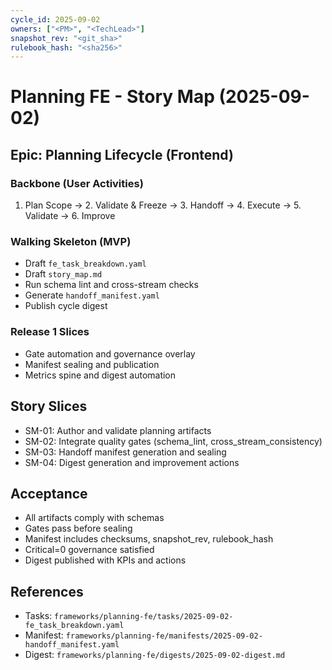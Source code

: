 ```yaml
---
cycle_id: 2025-09-02
owners: ["<PM>", "<TechLead>"]
snapshot_rev: "<git_sha>"
rulebook_hash: "<sha256>"
---
```


# Planning FE - Story Map (2025-09-02)

## Epic: Planning Lifecycle (Frontend)

### Backbone (User Activities)
1. Plan Scope → 2. Validate & Freeze → 3. Handoff → 4. Execute → 5. Validate → 6. Improve

### Walking Skeleton (MVP)
- Draft `fe_task_breakdown.yaml`
- Draft `story_map.md`
- Run schema lint and cross-stream checks
- Generate `handoff_manifest.yaml`
- Publish cycle digest

### Release 1 Slices
- Gate automation and governance overlay
- Manifest sealing and publication
- Metrics spine and digest automation

## Story Slices

- SM-01: Author and validate planning artifacts
- SM-02: Integrate quality gates (schema_lint, cross_stream_consistency)
- SM-03: Handoff manifest generation and sealing
- SM-04: Digest generation and improvement actions

## Acceptance

- All artifacts comply with schemas
- Gates pass before sealing
- Manifest includes checksums, snapshot_rev, rulebook_hash
- Critical=0 governance satisfied
- Digest published with KPIs and actions

## References

- Tasks: `frameworks/planning-fe/tasks/2025-09-02-fe_task_breakdown.yaml`
- Manifest: `frameworks/planning-fe/manifests/2025-09-02-handoff_manifest.yaml`
- Digest: `frameworks/planning-fe/digests/2025-09-02-digest.md`

